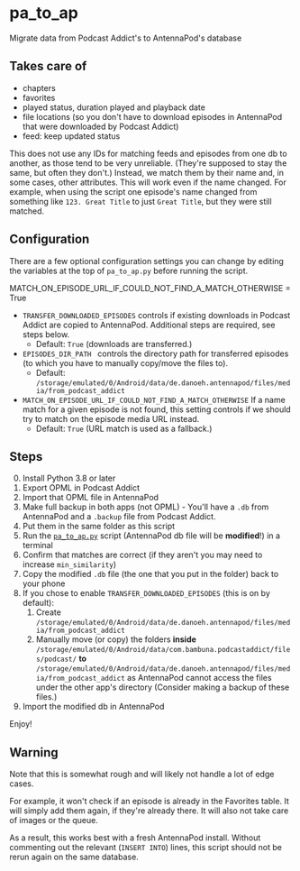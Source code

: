 # pa_to_ap
Migrate data from Podcast Addict's to AntennaPod's database

## Takes care of
* chapters
* favorites
* played status, duration played and playback date
* file locations (so you don't have to download episodes in AntennaPod that were downloaded by Podcast Addict)
* feed: keep updated status

This does not use any IDs for matching feeds and episodes from one db to another, as those tend to be very unreliable. (They're supposed to stay the same, but often they don't.) Instead, we match them by their name and, in some cases, other attributes. This will work even if the name changed. For example, when using the script one episode's name changed from something like `123. Great Title` to just `Great Title`, but they were still matched.

## Configuration
There are a few optional configuration settings you can change by editing the variables  at the top of `pa_to_ap.py` before running the script.

MATCH_ON_EPISODE_URL_IF_COULD_NOT_FIND_A_MATCH_OTHERWISE = True
* `TRANSFER_DOWNLOADED_EPISODES` controls if existing downloads in Podcast Addict are copied to AntennaPod. 
   Additional steps are required, see steps below.
    * Default: `True` (downloads are transferred.)
* `EPISODES_DIR_PATH ` controls the directory path for transferred episodes (to which you have to manually copy/move the files to).
    * Default: `/storage/emulated/0/Android/data/de.danoeh.antennapod/files/media/from_podcast_addict`
* `MATCH_ON_EPISODE_URL_IF_COULD_NOT_FIND_A_MATCH_OTHERWISE` If a name match for a given episode is not found, this setting controls if we should try to match on the episode media URL instead.
    * Default: `True` (URL match is used as a fallback.)

## Steps

0. Install Python 3.8 or later
1. Export OPML in Podcast Addict
2. Import that OPML file in AntennaPod
3. Make full backup in both apps (not OPML) - You'll have a `.db` from AntennaPod and a `.backup` file from Podcast Addict.
4. Put them in the same folder as this script
5. Run the [`pa_to_ap.py`](pa_to_ap.py) script (AntennaPod db file will be **modified**!) in a terminal
6. Confirm that matches are correct (if they aren't you may need to increase `min_similarity`)
7. Copy the modified `.db` file (the one that you put in the folder) back to your phone
8. If you chose to enable `TRANSFER_DOWNLOADED_EPISODES` (this is on by default):
    1. Create `/storage/emulated/0/Android/data/de.danoeh.antennapod/files/media/from_podcast_addict` 
    2. Manually move (or copy) the folders **inside**
    `/storage/emulated/0/Android/data/com.bambuna.podcastaddict/files/podcast/`
    **to**
    `/storage/emulated/0/Android/data/de.danoeh.antennapod/files/media/from_podcast_addict`
       as AntennaPod cannot access the files under the other app's directory (Consider making a backup of these files.)
9. Import the modified db in AntennaPod

Enjoy!

## Warning
Note that this is somewhat rough and will likely not handle a lot of edge cases.

For example, it won't check if an episode is already in the Favorites table. It will simply add them again, if they're already there. It will also not take care of images or the queue.

As a result, this works best with a fresh AntennaPod install. Without commenting out the relevant (`INSERT INTO`) lines, this script should not be rerun again on the same database.
